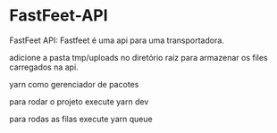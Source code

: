 # FastFeet-API
FastFeet API: Fastfeet é uma api para uma transportadora.


adicione a pasta tmp/uploads no diretório raíz para armazenar os files carregados na api.

yarn como gerenciador de pacotes

para rodar o projeto execute yarn dev

para rodas as filas execute yarn queue
